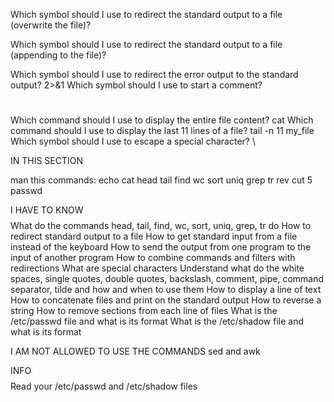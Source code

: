 Which symbol should I use to redirect the standard output to a file (overwrite the file)? 
>
Which symbol should I use to redirect the standard output to a file (appending to the file)? 
>>
Which symbol should I use to redirect the error output to the standard output? 
2>&1
Which symbol should I use to start a comment?
#
Which command should I use to display the entire file content?
cat
Which command should I use to display the last 11 lines of a file?
tail -n 11 my_file
Which symbol should I use to escape a special character?
\

IN THIS SECTION $$$$

man this commands:
echo
cat
head
tail
find
wc
sort
uniq
grep
tr
rev
cut
5 passwd

I HAVE TO KNOW $$$$
What do the commands head, tail, find, wc, sort, uniq, grep, tr do
How to redirect standard output to a file
How to get standard input from a file instead of the keyboard
How to send the output from one program to the input of another program
How to combine commands and filters with redirections
What are special characters
Understand what do the white spaces, single quotes, double quotes, backslash, comment, pipe, command separator, tilde and how and when to use them
How to display a line of text
How to concatenate files and print on the standard output
How to reverse a string
How to remove sections from each line of files
What is the /etc/passwd file and what is its format
What is the /etc/shadow file and what is its format

I AM NOT ALLOWED TO USE THE COMMANDS sed and awk

INFO $$$$
Read your /etc/passwd and /etc/shadow files

